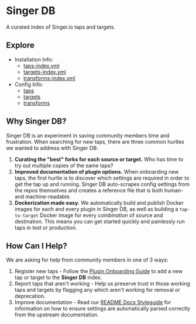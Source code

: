 # Singer DB

A curated index of Singer.io taps and targets.

## Explore

- Installation Info:
  - [taps-index.yml](./taps-index.yml)
  - [targets-index.yml](./targets-index.yml)
  - [transforms-index.yml](./transforms-index.yml)
- Config Info:
  - [taps](./taps)
  - [targets](./targets)
  - [transforms](./transforms)

## Why Singer DB?

Singer DB is an experiment in saving community members time and frustration. When searching
for new taps, there are three common hurtles we wanted to address with Singer DB:

1. **Curating the "best" forks for each source or target.** Who has time to try out
   multiple copies of the same taps?
2. **Improved documentation of plugin options.** When onboarding new taps, the first hurtle
   is to discover which settings are required in order to get the tap up and running.
   Singer DB auto-scrapes config settings from the repos themselves and creates a reference
   file that is both human- and machine-readable.
3. **Dockerization made easy.** We automatically build and publish Docker images for each
   and every plugin in Singer DB, as well as building a `tap-to-target` Docker image for
   every *combination* of source and destination. This means you can get started quickly
   and painlessly run taps in test or production.

## How Can I Help?

We are asking for help from community members in one of 3 ways:

1. Register new taps - Follow the [Plugin Onboarding Guide](docs/onboarding_plugins.md) to
   add a new tap or target to the **Singer DB** index.
2. Report taps that aren't working - Help us preserve trust in those working taps and
   targets by flagging any which aren't working for removal or deprecation.
3. Improve documentation - Read our [README Docs Styleguide](docs/readme_styleguide.md)
   for information on how to ensure settings are automatically parsed correctly from the
   upstream documentation.
